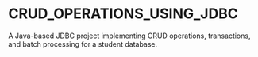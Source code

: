 # CRUD_OPERATIONS_USING_JDBC
A Java-based JDBC project implementing CRUD operations, transactions, and batch processing for a student database.
